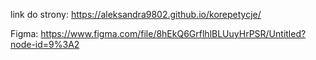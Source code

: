 link do strony:
https://aleksandra9802.github.io/korepetycje/

Figma:
https://www.figma.com/file/8hEkQ6GrflhlBLUuyHrPSR/Untitled?node-id=9%3A2
